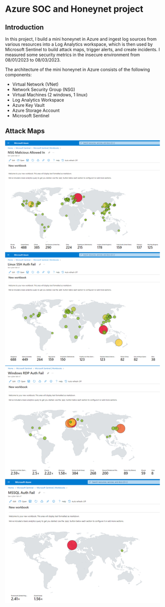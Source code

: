 # Azure SOC and Honeynet project

## Introduction

In this project, I build a mini honeynet in Azure and ingest log sources from various resources into a Log Analytics workspace, which is then used by Microsoft Sentinel to build attack maps, trigger alerts, and create incidents. I measured some security metrics in the insecure environment from 08/01/2023 to 08/03/2023.

The architecture of the mini honeynet in Azure consists of the following components:

- Virtual Network (VNet)
- Network Security Group (NSG)
- Virtual Machines (2 windows, 1 linux)
- Log Analytics Workspace
- Azure Key Vault
- Azure Storage Account
- Microsoft Sentinel

## Attack Maps
![NSG Allowed Inbound Malicious Flows](https://github.com/4am-walking/Azure-SOC-Honeynet/blob/main/imgs/NSG%20Allowed%20In.PNG)<br>
![Linux Syslog Auth Failures](https://github.com/4am-walking/Azure-SOC-Honeynet/blob/main/imgs/Linux%20SSH%20Fail.PNG)<br>
![Windows RDP Auth Failures](https://github.com/4am-walking/Azure-SOC-Honeynet/blob/main/imgs/Windows%20RDP%20Fail.PNG)<br>
![MSSQL Auth Failures](https://github.com/4am-walking/Azure-SOC-Honeynet/blob/main/imgs/MSSQL%20Login%20Fail.PNG)<br>
